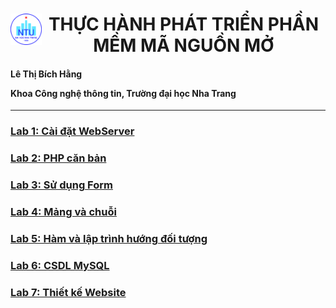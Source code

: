 <h1><img style="float: left" src="NTU_logo.png" width="50" height="50"><center> THỰC HÀNH PHÁT TRIỂN PHẦN MỀM MÃ NGUỒN MỞ</center>
</h1>

<h4>
Lê Thị Bích Hằng

Khoa Công nghệ thông tin, Trường đại học Nha Trang
</h4>

------------------

### [Lab 1: Cài đặt WebServer](https://github.com/ltbhang/PHP/tree/main/Lab1_WebServerInstallation)
### [Lab 2: PHP căn bản](https://github.com/ltbhang/PHP/tree/main/Lab2_BasicPHP)
### [Lab 3: Sử dụng Form](https://github.com/ltbhang/PHP/tree/main/Lab3_UsingForm)
### [Lab 4: Mảng và chuỗi](https://github.com/ltbhang/PHP/tree/main/Lab4_ArrayAndString)
### [Lab 5: Hàm và lập trình hướng đối tượng](https://github.com/ltbhang/PHP_Local/tree/main/Lab5_OOP)
### [Lab 6: CSDL MySQL]()
### [Lab 7: Thiết kế Website]()
